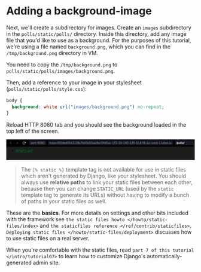# Adding a background-image

Next, we'll create a subdirectory for images. Create an `images` subdirectory in the `polls/static/polls/` directory. Inside this directory, add any image file that you'd like to use as a background. For the purposes of this tutorial, we're using a file named `background.png`, which you can find in the `/tmp/background.png` directory in VM.

You need to copy the `/tmp/background.png` to `polls/static/polls/images/background.png`.

Then, add a reference to your image in your stylesheet (`polls/static/polls/style.css`):

```css
body {
  background: white url("images/background.png") no-repeat;
}
```

Reload HTTP 8080 tab and you should see the background loaded in the top left of the screen.

![Alt text](./assets/20230908-15-39-41-8dGms0NM.png)

> The `{% static %}` template tag is not available for use in static files which aren't generated by Django, like your stylesheet. You should always use **relative paths** to link your static files between each other, because then you can change `STATIC_URL` (used by the `static` template tag to generate its URLs) without having to modify a bunch of paths in your static files as well.

These are the **basics**. For more details on settings and other bits included with the framework see `the static files howto </howto/static-files/index>` and `the staticfiles reference </ref/contrib/staticfiles>`. `Deploying
static files </howto/static-files/deployment>` discusses how to use static files on a real server.

When you're comfortable with the static files, read `part 7 of this
tutorial </intro/tutorial07>` to learn how to customize Django's automatically-generated admin site.
